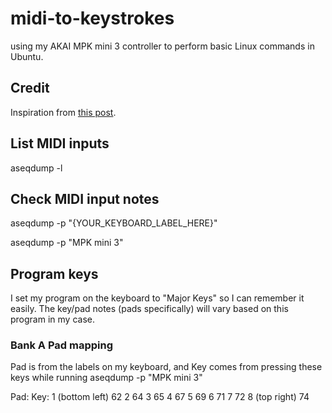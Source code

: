 # midi-to-keystrokes
using my AKAI MPK mini 3 controller to perform basic Linux commands in Ubuntu.

## Credit

Inspiration from [this post](https://superuser.com/questions/1170136/translating-midi-input-into-computer-keystrokes-on-linux).

## List MIDI inputs

aseqdump -l

## Check MIDI input notes

aseqdump -p "{YOUR_KEYBOARD_LABEL_HERE}"

aseqdump -p "MPK mini 3"

## Program keys

I set my program on the keyboard to "Major Keys" so I can remember it easily. The key/pad notes (pads specifically) will vary based on this program in my case.

### Bank A Pad mapping

Pad is from the labels on my keyboard, and Key comes from pressing these keys while running aseqdump -p "MPK mini 3"

Pad:                Key:
1 (bottom left)     62
2                   64
3                   65
4                   67
5                   69
6                   71
7                   72
8 (top right)       74
